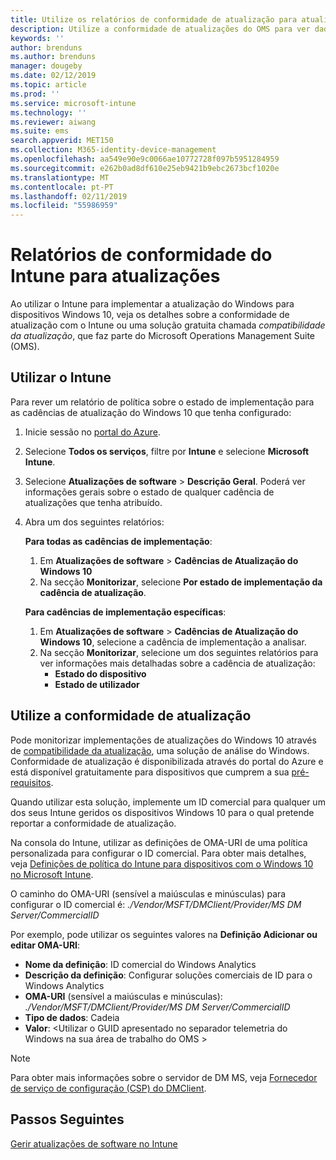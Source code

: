 ```yaml
---
title: Utilize os relatórios de conformidade de atualização para atualizações do Windows no Microsoft Intune | Documentos da Microsoft
description: Utilize a conformidade de atualizações do OMS para ver dados do relatório de atualizações do Windows implementou com o Intune.
keywords: ''
author: brenduns
ms.author: brenduns
manager: dougeby
ms.date: 02/12/2019
ms.topic: article
ms.prod: ''
ms.service: microsoft-intune
ms.technology: ''
ms.reviewer: aiwang
ms.suite: ems
search.appverid: MET150
ms.collection: M365-identity-device-management
ms.openlocfilehash: aa549e90e9c0066ae10772728f097b5951284959
ms.sourcegitcommit: e262b0ad8df610e25eb9421b9ebc2673bcf1020e
ms.translationtype: MT
ms.contentlocale: pt-PT
ms.lasthandoff: 02/11/2019
ms.locfileid: "55986959"
---
```

# <a name="intune-compliance-reports-for-updates"></a>Relatórios de conformidade do Intune para atualizações
Ao utilizar o Intune para implementar a atualização do Windows para dispositivos Windows 10, veja os detalhes sobre a conformidade de atualização com o Intune ou uma solução gratuita chamada *compatibilidade da atualização*, que faz parte do Microsoft Operations Management Suite (OMS).

## <a name="use-intune"></a>Utilizar o Intune
Para rever um relatório de política sobre o estado de implementação para as cadências de atualização do Windows 10 que tenha configurado: 
1. Inicie sessão no [portal do Azure](https://portal.azure.com/).
2. Selecione **Todos os serviços**, filtre por **Intune** e selecione **Microsoft Intune**.
3. Selecione **Atualizações de software** > **Descrição Geral**. Poderá ver informações gerais sobre o estado de qualquer cadência de atualizações que tenha atribuído.
4. Abra um dos seguintes relatórios:  

   **Para todas as cadências de implementação**:
   1. Em **Atualizações de software** > **Cadências de Atualização do Windows 10**
   2. Na secção **Monitorizar**, selecione **Por estado de implementação da cadência de atualização**.  

   **Para cadências de implementação específicas**:  

   1. Em **Atualizações de software** > **Cadências de Atualização do Windows 10**, selecione a cadência de implementação a analisar.  
   2. Na secção **Monitorizar**, selecione um dos seguintes relatórios para ver informações mais detalhadas sobre a cadência de atualização:  
      - **Estado do dispositivo**  
      - **Estado de utilizador**  

## <a name="use-update-compliance"></a>Utilize a conformidade de atualização
Pode monitorizar implementações de atualizações do Windows 10 através de [compatibilidade da atualização](https://technet.microsoft.com/itpro/windows/manage/update-compliance-monitor), uma solução de análise do Windows. Conformidade de atualização é disponibilizada através do portal do Azure e está disponível gratuitamente para dispositivos que cumprem a sua [pré-requisitos](https://docs.microsoft.com/windows/deployment/update/update-compliance-get-started#update-compliance-prerequisites).  

Quando utilizar esta solução, implemente um ID comercial para qualquer um dos seus Intune geridos os dispositivos Windows 10 para o qual pretende reportar a conformidade de atualização.  

Na consola do Intune, utilizar as definições de OMA-URI de uma política personalizada para configurar o ID comercial. Para obter mais detalhes, veja [Definições de política do Intune para dispositivos com o Windows 10 no Microsoft Intune](https://docs.microsoft.com/intune-classic/deploy-use/windows-10-policy-settings-in-microsoft-intune).  

O caminho do OMA-URI (sensível a maiúsculas e minúsculas) para configurar o ID comercial é: *./Vendor/MSFT/DMClient/Provider/MS DM Server/CommercialID*  

Por exemplo, pode utilizar os seguintes valores na **Definição Adicionar ou editar OMA-URI**:
- **Nome da definição**: ID comercial do Windows Analytics
- **Descrição da definição**: Configurar soluções comerciais de ID para o Windows Analytics
- **OMA-URI** (sensível a maiúsculas e minúsculas): *./Vendor/MSFT/DMClient/Provider/MS DM Server/CommercialID*
- **Tipo de dados**: Cadeia
- **Valor**: \<Utilizar o GUID apresentado no separador telemetria do Windows na sua área de trabalho do OMS >
 
> [!NOTE]  
> Para obter mais informações sobre o servidor de DM MS, veja [Fornecedor de serviço de configuração (CSP) do DMClient]( https://docs.microsoft.com/windows/client-management/mdm/dmclient-csp).

## <a name="next-steps"></a>Passos Seguintes
[Gerir atualizações de software no Intune](windows-update-for-business-configure.md)

